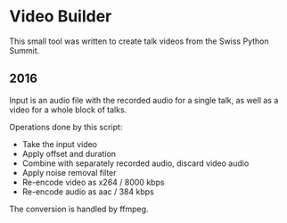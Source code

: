 # Video Builder

This small tool was written to create talk videos from the Swiss Python Summit.

## 2016

Input is an audio file with the recorded audio for a single talk, as well as a
video for a whole block of talks.

Operations done by this script:

- Take the input video
- Apply offset and duration
- Combine with separately recorded audio, discard video audio
- Apply noise removal filter
- Re-encode video as x264 / 8000 kbps
- Re-encode audio as aac / 384 kbps

The conversion is handled by ffmpeg.
